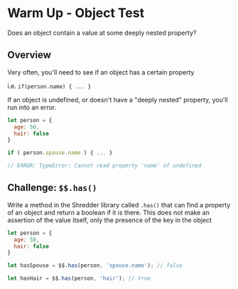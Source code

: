 # Warm Up - Object Test

Does an object contain a value at some deeply nested property?

## Overview

Very often, you'll need to see if an object has a certain property

i.e. `if(person.name) { ... }`

If an object is undefined, or doesn't have a "deeply nested" property, you'll run into an error.

```javascript
let person = {
  age: 50,
  hair: false
}

if ( person.spouse.name ) { ... }

// ERROR: TypeError: Cannot read property 'name' of undefined
```

## Challenge: `$$.has()`

Write a method in the Shredder library called `.has()` that can find a property of an object and return a boolean if it is there. This does not make an assertion of the value itself, only the presence of the key in the object

```javascript
let person = {
  age: 50,
  hair: false
}

let hasSpouse = $$.has(person, 'spouse.name'); // false

let hasHair = $$.has(person, 'hair'); // true
```
